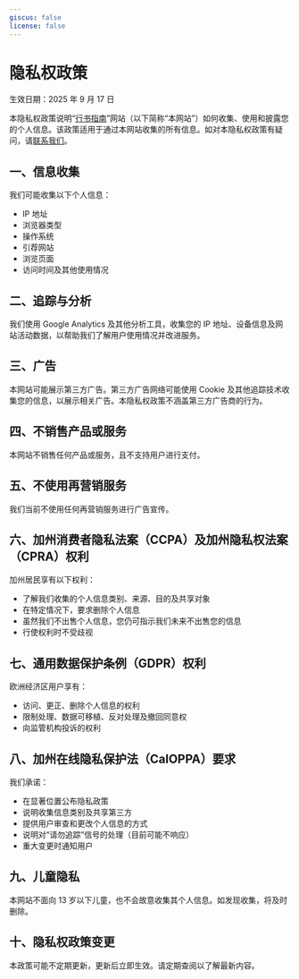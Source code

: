 ```yaml
---
giscus: false
license: false
---
```


# 隐私权政策

生效日期：2025 年 9 月 17 日

本隐私权政策说明“[行书指南](/)”网站（以下简称“本网站”）如何收集、使用和披露您的个人信息。该政策适用于通过本网站收集的所有信息。如对本隐私权政策有疑问，请[联系我们](/contact)。

## 一、信息收集

我们可能收集以下个人信息：

- IP 地址
- 浏览器类型
- 操作系统
- 引荐网站
- 浏览页面
- 访问时间及其他使用情况

## 二、追踪与分析

我们使用 Google Analytics 及其他分析工具，收集您的 IP 地址、设备信息及网站活动数据，以帮助我们了解用户使用情况并改进服务。

## 三、广告

本网站可能展示第三方广告。第三方广告网络可能使用 Cookie 及其他追踪技术收集您的信息，以展示相关广告。本隐私权政策不涵盖第三方广告商的行为。

## 四、不销售产品或服务

本网站不销售任何产品或服务，且不支持用户进行支付。

## 五、不使用再营销服务

我们当前不使用任何再营销服务进行广告宣传。

## 六、加州消费者隐私法案（CCPA）及加州隐私权法案（CPRA）权利

加州居民享有以下权利：

- 了解我们收集的个人信息类别、来源、目的及共享对象
- 在特定情况下，要求删除个人信息
- 虽然我们不出售个人信息，您仍可指示我们未来不出售您的信息
- 行使权利时不受歧视

## 七、通用数据保护条例（GDPR）权利

欧洲经济区用户享有：

- 访问、更正、删除个人信息的权利
- 限制处理、数据可移植、反对处理及撤回同意权
- 向监管机构投诉的权利

## 八、加州在线隐私保护法（CalOPPA）要求

我们承诺：

- 在显著位置公布隐私政策
- 说明收集信息类别及共享第三方
- 提供用户审查和更改个人信息的方式
- 说明对“请勿追踪”信号的处理（目前可能不响应）
- 重大变更时通知用户

## 九、儿童隐私

本网站不面向 13 岁以下儿童，也不会故意收集其个人信息。如发现收集，将及时删除。

## 十、隐私权政策变更

本政策可能不定期更新，更新后立即生效。请定期查阅以了解最新内容。